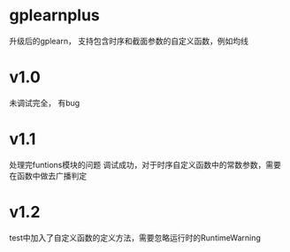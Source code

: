 # gplearnplus
升级后的gplearn， 支持包含时序和截面参数的自定义函数，例如均线

# v1.0
未调试完全， 有bug

# v1.1
处理完funtions模块的问题
调试成功，对于时序自定义函数中的常数参数，需要在函数中做去广播判定

# v1.2
test中加入了自定义函数的定义方法，需要忽略运行时的RuntimeWarning
